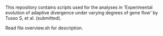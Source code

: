 This repository contains scripts used for the analyses in 'Experimental evolution of adaptive divergence under varying degrees of gene flow' by Tusso S, et al. (submitted).

Read file overview.sh for description.

